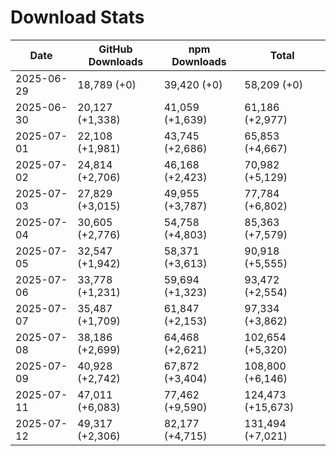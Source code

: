 # Download Stats

| Date       | GitHub Downloads | npm Downloads   | Total             |
| ---------- | ---------------- | --------------- | ----------------- |
| 2025-06-29 | 18,789 (+0)      | 39,420 (+0)     | 58,209 (+0)       |
| 2025-06-30 | 20,127 (+1,338)  | 41,059 (+1,639) | 61,186 (+2,977)   |
| 2025-07-01 | 22,108 (+1,981)  | 43,745 (+2,686) | 65,853 (+4,667)   |
| 2025-07-02 | 24,814 (+2,706)  | 46,168 (+2,423) | 70,982 (+5,129)   |
| 2025-07-03 | 27,829 (+3,015)  | 49,955 (+3,787) | 77,784 (+6,802)   |
| 2025-07-04 | 30,605 (+2,776)  | 54,758 (+4,803) | 85,363 (+7,579)   |
| 2025-07-05 | 32,547 (+1,942)  | 58,371 (+3,613) | 90,918 (+5,555)   |
| 2025-07-06 | 33,778 (+1,231)  | 59,694 (+1,323) | 93,472 (+2,554)   |
| 2025-07-07 | 35,487 (+1,709)  | 61,847 (+2,153) | 97,334 (+3,862)   |
| 2025-07-08 | 38,186 (+2,699)  | 64,468 (+2,621) | 102,654 (+5,320)  |
| 2025-07-09 | 40,928 (+2,742)  | 67,872 (+3,404) | 108,800 (+6,146)  |
| 2025-07-11 | 47,011 (+6,083)  | 77,462 (+9,590) | 124,473 (+15,673) |
| 2025-07-12 | 49,317 (+2,306)  | 82,177 (+4,715) | 131,494 (+7,021)  |
